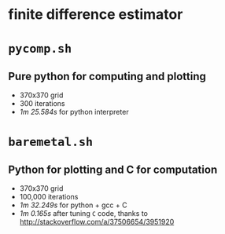 # finite difference estimator

# `pycomp.sh`

## Pure python for computing and plotting

- 370x370 grid
- 300 iterations
- *1m 25.584s* for python interpreter

# `baremetal.sh`

## Python for plotting and C for computation

- 370x370 grid
- 100,000 iterations
- *1m 32.249s* for python + gcc + C
- *1m 0.165s* after tuning `C` code, thanks to http://stackoverflow.com/a/37506654/3951920

